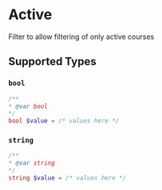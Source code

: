 # Active

Filter to allow filtering of only active courses


## Supported Types

### `bool`

```php
/**
* @var bool
*/
bool $value = /* values here */
```

### `string`

```php
/**
* @var string
*/
string $value = /* values here */
```

